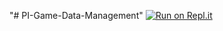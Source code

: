 "# PI-Game-Data-Management" 
[![Run on Repl.it](https://repl.it/badge/github/Joaosilgo/PI-Game-Data-Management)](https://repl.it/github/Joaosilgo/PI-Game-Data-Management)